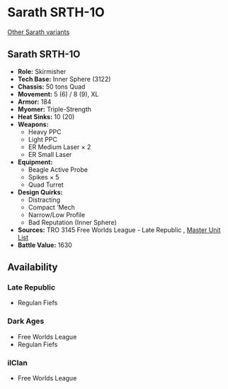 # Sarath SRTH-1O 

[Other Sarath variants](../sarath.md) 

## Sarath SRTH-1O 

- **Role:** Skirmisher 
- **Tech Base:** Inner Sphere (3122) 
- **Chassis:** 50 tons Quad 
- **Movement:** 5 (6) / 8 (9), XL 
- **Armor:** 184 
- **Myomer:** Triple-Strength 
- **Heat Sinks:** 10 (20) 
- **Weapons:** 
  - Heavy PPC 
  - Light PPC 
  - ER Medium Laser × 2 
  - ER Small Laser 
- **Equipment:** 
  - Beagle Active Probe 
  - Spikes × 5 
  - Quad Turret 
- **Design Quirks:** 
  - Distracting 
  - Compact ’Mech 
  - Narrow/Low Profile 
  - Bad Reputation (Inner Sphere) 
- **Sources:** TRO 3145 Free Worlds League - Late Republic , [Master Unit List](http://masterunitlist.info/Unit/Details/6506) 
- **Battle Value:** 1630 

## Availability 

### Late Republic 

- Regulan Fiefs 

### Dark Ages 

- Free Worlds League 
- Regulan Fiefs 

### ilClan 

- Free Worlds League 

